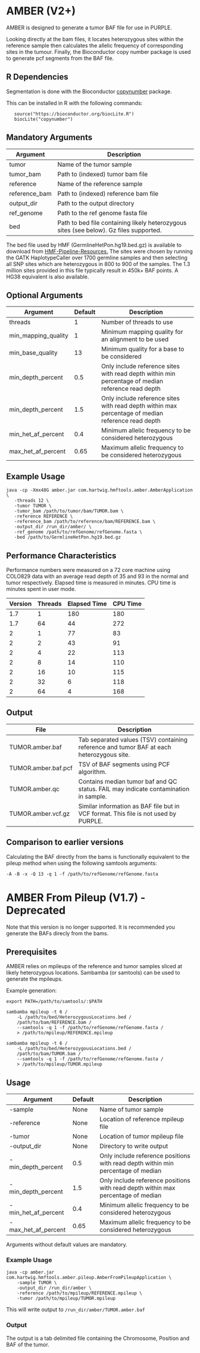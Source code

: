 # AMBER (V2+)
AMBER is designed to generate a tumor BAF file for use in PURPLE. 

Looking directly at the bam files, it locates heterozygous sites within the reference sample then calculates the allelic frequency of corresponding sites in the tumour. Finally, the Bioconductor copy number package is used to generate pcf segments from the BAF file.

## R Dependencies
Segmentation is done with the Bioconductor [copynumber](http://bioconductor.org/packages/release/bioc/html/copynumber.html) package.

This can be installed in R with the following commands:
```
   source("https://bioconductor.org/biocLite.R")
   biocLite("copynumber")
```

## Mandatory Arguments

Argument | Description 
---|---
tumor | Name of the tumor sample
tumor_bam | Path to (indexed) tumor bam file
reference | Name of the reference sample
reference_bam | Path to (indexed) reference bam file
output_dir | Path to the output directory
ref_genome | Path to the ref genome fasta file
bed | Path to bed file containing likely heterozygous sites (see below). Gz files supported.  

The bed file used by HMF (GermlineHetPon.hg19.bed.gz) is available to download from [HMF-Pipeline-Resources.](https://resources.hartwigmedicalfoundation.nl) The sites were chosen by running the GATK HaplotypeCaller over 1700 germline samples and then selecting all SNP sites which are heterozygous in 800 to 900 of the samples. The 1.3 million sites provided in this file typically result in 450k+ BAF points. A HG38 equivalent is also available.

## Optional Arguments

Argument | Default | Description 
---|---|---
threads | 1 | Number of threads to use
min_mapping_quality | 1| Minimum mapping quality for an alignment to be used
min_base_quality | 13| Minimum quality for a base to be considered
min_depth_percent | 0.5 | Only include reference sites with read depth within min percentage of median reference read depth
min_depth_percent | 1.5 | Only include reference sites with read depth within max percentage of median reference read depth
min_het_af_percent | 0.4 | Minimum allelic frequency to be considered heterozygous
max_het_af_percent | 0.65 | Maximum allelic frequency to be considered heterozygous

## Example Usage

```
java -cp -Xmx48G amber.jar com.hartwig.hmftools.amber.AmberApplication \
   -threads 12 \
   -tumor TUMOR \
   -tumor_bam /path/to/tumor/bam/TUMOR.bam \
   -reference REFERENCE \
   -reference_bam /path/to/reference/bam/REFERENCE.bam \
   -output_dir /run_dir/amber/ \
   -ref_genome /path/to/refGenome/refGenome.fasta \
   -bed /path/to/GermlineHetPon.hg19.bed.gz 
```

## Performance Characteristics
Performance numbers were measured on a 72 core machine using COLO829 data with an average read depth of 35 and 93 in the normal and tumor respectively. Elapsed time is measured in minutes. CPU time is minutes spent in user mode. 

Version | Threads | Elapsed Time| CPU Time 
---|---|---|---
1.7 | 1 | 180 | 180 
1.7 | 64 | 44 | 272 
2 | 1 | 77 | 83 
2 | 2 | 43 | 91
2 | 4 | 22 | 113
2 | 8 | 14 | 110
2 | 16 | 10 | 115 
2 | 32 | 6 | 118
2 | 64 | 4 | 168


## Output
File | Description
--- | ---
TUMOR.amber.baf | Tab separated values (TSV) containing reference and tumor BAF at each heterozygous site.
TUMOR.amber.baf.pcf | TSV of BAF segments using PCF algorithm.
TUMOR.amber.qc | Contains median tumor baf and QC status. FAIL may indicate contamination in sample. 
TUMOR.amber.vcf.gz | Similar information as BAF file but in VCF format. This file is not used by PURPLE.
 
## Comparison to earlier versions
Calculating the BAF directly from the bams is functionally equivalent to the pileup method when using the following samtools arguments:

``` -A -B -x -Q 13 -q 1 -f /path/to/refGenome/refGenome.fasta ```

# AMBER From Pileup (V1.7) - Deprecated

Note that this version is no longer supported. It is recommended you generate the BAFs direcly from the bams. 

## Prerequisites

AMBER relies on mpileups of the reference and tumor samples sliced at likely heterozygous locations. Sambamba (or samtools) can be used to generate the mpileups.

Example generation:

```
export PATH=/path/to/samtools/:$PATH

sambamba mpileup -t 6 /
    -L /path/to/bed/HeterozygousLocations.bed /
    /path/to/bam/REFERENCE.bam /
    --samtools -q 1 -f /path/to/refGenome/refGenome.fasta /
    > /path/to/mpileup/REFERENCE.mpileup

sambamba mpileup -t 6 /
    -L /path/to/bed/HeterozygousLocations.bed /
    /path/to/bam/TUMOR.bam /
    --samtools -q 1 -f /path/to/refGenome/refGenome.fasta /
    > /path/to/mpileup/TUMOR.mpileup

```

## Usage

Argument | Default | Description
---|---|---
-sample | None | Name of tumor sample
-reference | None | Location of reference mpileup file
-tumor | None | Location of tumor mpileup file
-output_dir | None | Directory to write output
-min_depth_percent | 0.5 | Only include reference positions with read depth within min percentage of median
-min_depth_percent | 1.5 | Only include reference positions with read depth within max percentage of median
-min_het_af_percent | 0.4 | Minimum allelic frequency to be considered heterozygous
-max_het_af_percent | 0.65 | Maximum allelic frequency to be considered heterozygous

Arguments without default values are mandatory.

### Example Usage

```
java -cp amber.jar com.hartwig.hmftools.amber.pileup.AmberFromPileupApplication \ 
    -sample TUMOR \
    -output_dir /run_dir/amber \
    -reference /path/to/mpileup/REFERENCE.mpileup \
    -tumor /path/to/mpileup/TUMOR.mpileup
```

This will write output to `/run_dir/amber/TUMOR.amber.baf`

### Output

The output is a tab delimited file containing the Chromosome, Position and BAF of the tumor.